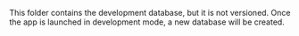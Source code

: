 This folder contains the development database, but it is not versioned. Once the app is launched in development mode, a new database will be created.
